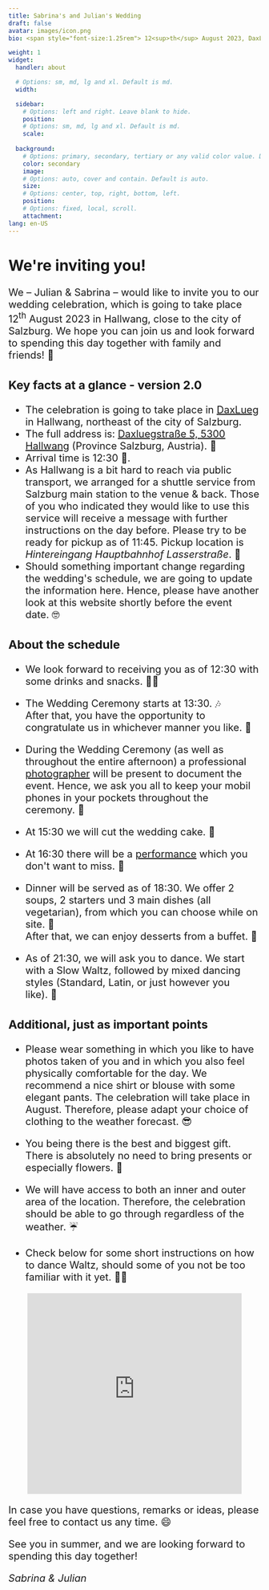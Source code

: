 ```yaml
---
title: Sabrina's and Julian's Wedding
draft: false
avatar: images/icon.png
bio: <span style="font-size:1.25rem"> 12<sup>th</sup> August 2023, DaxLueg.<br/>Daxluegstraße 5, 5300 Hallwang,<br/>Salzburg, Austria.</span>

weight: 1
widget:
  handler: about

  # Options: sm, md, lg and xl. Default is md.
  width:

  sidebar:
    # Options: left and right. Leave blank to hide.
    position:
    # Options: sm, md, lg and xl. Default is md.
    scale:
  
  background:
    # Options: primary, secondary, tertiary or any valid color value. Default is primary.
    color: secondary
    image:
    # Options: auto, cover and contain. Default is auto.
    size:
    # Options: center, top, right, bottom, left.
    position:
    # Options: fixed, local, scroll.
    attachment:
lang: en-US
---
```


<span style="font-size:1.25rem">

## We're inviting you!

We – Julian & Sabrina – would like to invite you to our wedding celebration, which is going to take place <nobr>12<sup>th</sup> August 2023</nobr> in Hallwang, close to the city of Salzburg.
We hope you can join us and look forward to spending this day together with family and <nobr>friends! 🎉</nobr>

### Key facts at a glance - version 2.0

- The celebration is going to take place in [DaxLueg](https://www.daxlueg.at/index.php/en/) in Hallwang, northeast of the city of Salzburg.
- The full address is: [Daxluegstraße 5, 5300 Hallwang](https://www.google.com/maps/place/Panoramagasthof+DaxLueg+-+Schuber+OG/@47.8273598,13.090556,17.29z/data=!4m16!1m7!3m6!1s0x47769a15886fc89b:0x3c8c93a5f2098a56!2sDaxluegstra%C3%9Fe+5,+5300+Esch,+%C3%96sterreich!3b1!8m2!3d47.8287309!4d13.09359!3m7!1s0x47769a3e20e0e0a1:0xc23dca54874db104!5m2!4m1!1i2!8m2!3d47.8286605!4d13.0936105?hl=de) (Province Salzburg, <nobr>Austria). 📍</nobr>
- Arrival time is <nobr>12:30 👋.</nobr>
- As Hallwang is a bit hard to reach via public transport, we arranged for a shuttle service from Salzburg main station to the venue & back. Those of you who indicated they would like to use this service will receive a message with further instructions on the day before. Please try to be ready for pickup as of 11:45. Pickup location is *Hintereingang Hauptbahnhof <nobr>Lasserstraße*. 🚕</nobr>
- Should something important change regarding the wedding's schedule, we are going to update the information here. Hence, please have another look at this website shortly before the event <nobr>date. 🤓</nobr> 

### About the schedule

- We look forward to receiving you as of 12:30 with some drinks and <nobr>snacks. 🥪🥂</nobr>

- The Wedding Ceremony starts at <nobr>13:30. 🎶</nobr><br>
After that, you have the opportunity to congratulate us in whichever manner you <nobr>like. 🤗</nobr>

- During the Wedding Ceremony (as well as throughout the entire afternoon) a professional [photographer](http://www.lukasreschreiter.at/) will be present to document the event. Hence, we ask you all to keep your mobil phones in your pockets throughout the <nobr>ceremony. 📵</nobr> 

- At 15:30 we will cut the wedding <nobr>cake. 🍰</nobr>

- At 16:30 there will be a [performance](https://www.youtube.com/@91joeylab/featured) which you don't want to <nobr>miss. 🤹 </nobr>

- Dinner will be served as of 18:30. We offer 2 soups, 2 starters und 3 main dishes (all vegetarian), from which you can choose while on <nobr>site. 🥗</nobr><br>
After that, we can enjoy desserts from a <nobr>buffet. 🍨</nobr>

- As of 21:30, we will ask you to dance. We start with a Slow Waltz, followed by mixed dancing styles (Standard, Latin, or just however you <nobr>like). 🕺</nobr>


### Additional, just as important points

- Please wear something in which you like to have photos taken of you and in which you also feel physically comfortable for the day. We recommend a nice shirt or blouse with some elegant pants. The celebration will take place in August. Therefore, please adapt your choice of clothing to the weather <nobr>forecast. 😎</nobr>

- You being there is the best and biggest gift. There is absolutely no need to bring presents or especially <nobr>flowers. 🥰</nobr>
           
- We will have access to both an inner and outer area of the location. Therefore, the celebration should be able to go through regardless of the <nobr>weather. ☔️</nobr>
      
- Check below for some short instructions on how to dance Waltz, should some of you not be too familiar with it <nobr>yet. 💃🏼</nobr>

<p align="center"><iframe width="85%" height="400" src="https://www.youtube.com/embed/n8PIcO4_S5Q" title="YouTube video player" frameborder="0" allow="accelerometer; autoplay; clipboard-write; encrypted-media; gyroscope; picture-in-picture; web-share" allowfullscreen></iframe></p>

In case you have questions, remarks or ideas, please feel free to contact us any <nobr>time. 😄</nobr>

See you in summer, and we are looking forward to spending this day together!

*Sabrina & Julian*

</span>
